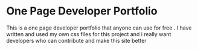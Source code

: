 # One Page Developer Portfolio

This is a one page developer portfolio that anyone can use for free . I have written and used my own css files for this project and i really want developers who can contribute and make this site better
